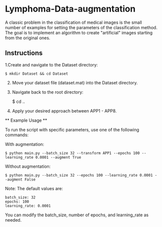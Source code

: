 # Lymphoma-Data-augmentation
A classic problem in the classification of medical images is the small number of examples for setting the parameters of the classification method. The goal is to implement an algorithm to create "artificial" images starting from the original ones.



## Instructions

1.Create and navigate to the Dataset directory:

	$ mkdir Dataset && cd Dataset

2. Move your dataset file (dataset.mat) into the Dataset directory.

3. Navigate back to the root directory:

	$ cd ..

4. Apply your desired approach between APP1 - APP8.


** Example Usage **

To run the script with specific parameters, use one of the following commands:

With augmentation:	

	$ python main.py --batch_size 32 --transform APP1 --epochs 100 --learning_rate 0.0001 --augment True

Without augmentation:

	$ python main.py --batch_size 32 --epochs 100 --learning_rate 0.0001 --augment False


Note: The default values are:

	batch_size: 32
	epochs: 100
	learning_rate: 0.0001

You can modify the batch_size, number of epochs, and learning_rate as needed.
